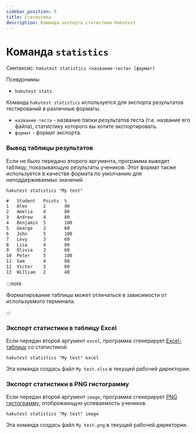 ```yaml
---
sidebar_position: 9
title: Статистика
description: Команда экспорта статистики Hakutest
---
```


# Команда `statistics`

Синтаксис: `hakutest statistics <название-теста> [формат]`

Псевдонимы:

-   `hakutest stats`

Команда `hakutest statistics` используется для экспорта результатов тестирований в различные форматы.

-   `название-теста` - название папки результатов теста (т.е. название его файла), статистику которого вы хотите экспортировать.
-   `формат` - формат экспорта.

### Вывод таблицы результатов

Если не было передано второго аргумента, программа выведет таблицу, показывающую результаты учеников. Этот формат также используется в качестве формата по умолчанию для неподдерживаемых значений.

```shell
hakutest statistics "My test"
```

```txt title='Вывод'
#   Student   Points  %
1   Alex      2       40
2   Amelia    4       80
3   Andrew    4       80
4   Benjamin  5       100
5   George    3       60
6   John      5       100
7   Levy      3       60
8   Lisa      4       80
9   Olivia    3       60
10  Peter     5       100
11  Sam       4       80
12  Victor    3       60
13  William   2       40
```

:::note

Форматирование таблицы может отличаться в зависимости от используемого терминала.

:::

### Экспорт статистики в таблицу Excel

Если передан второй аргумент `excel`, программа сгенерирует [Excel-таблицу](/docs/statistics/excel) со статистикой.

```shell
hakutest statistics "My test" excel
```

Эта команда создась файл `My test.xlsx` в текущей рабочей директории.

### Экспорт статистики в PNG гистограмму

Если передан второй аргумент `image`, программа сгенерирует [PNG гистограмму](/docs/statistics/histogram), отображающую успеваемость учеников.

```shell
hakutest statistics "My test" image
```

Эта команда создась файл `My test.png` в текущей рабочей директории.
